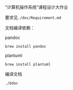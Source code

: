 “计算机操作系统”课程设计大作业

要求见`./doc/Requirement.md`

文档编译依赖：

pandoc
```shell
brew install pandoc
```

plantuml
```shell
brew install plantuml
```

编译文档
```
./bdoc
```